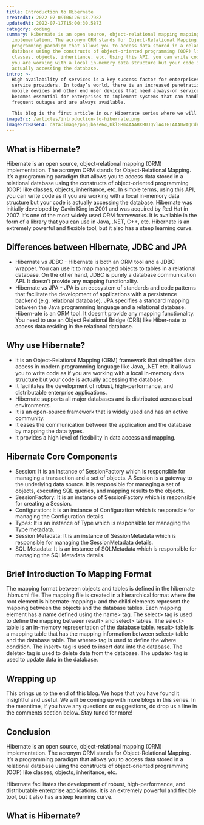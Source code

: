 ```yaml
---
title: Introduction to Hibernate
createdAt: 2022-07-09T06:26:43.798Z
updatedAt: 2022-07-17T15:00:30.587Z
category: coding
summary: Hibernate is an open source, object-relational mapping mapping (ORM)
  implementation. The acronym ORM stands for Object-Relational Mapping. It’s a
  programming paradigm that allows you to access data stored in a relational
  database using the constructs of object-oriented programming (OOP) like
  classes, objects, inheritance, etc. Using this API, you can write code as if
  you are working with a local in-memory data structure but your code is
  actually accessing the database.
intro: >-
  High availability of services is a key success factor for enterprises and
  service providers. In today’s world, there is an increased penetration of
  mobile devices and other end user devices that need always-on services. So, it
  becomes essential for enterprises to implement systems that can handle
  frequent outages and are always available. 

  This blog is the first article in our Hibernate series where we will be covering all the concepts related to Hibernate. Here, we will begin by understanding What Is Hibernate? How Does It Differ From Other APIs? And learn about the different versions of Hibernate. We will also go through an introduction to the Architecture of Hibernate and its core components such as sessionFactory, Session, etc.
imageSrc: /articles/introduction-to-hibernate.png
imageSrcBase64: data:image/png;base64,UklGRm4AAABXRUJQVlA4IGIAAADwAQCdASoKAAoAAUAmJYwCw7ELY60ET3AA9r5q3t/f/wzc+dydeKKfO7RQ9fNTv4Du9P6D/sfhhNvved9IqhMU/nzImNdTlU6HoB1uCvdh1PLW9999eAnoAzONRRcpWCuAAA==
---
```


## What is Hibernate?

Hibernate is an open source, object-relational mapping (ORM) implementation. The acronym ORM stands for Object-Relational Mapping. It’s a programming paradigm that allows you to access data stored in a relational database using the constructs of object-oriented programming (OOP) like classes, objects, inheritance, etc. In simple terms, using this API, you can write code as if you are working with a local in-memory data structure but your code is actually accessing the database.
Hibernate was initially developed by Gavin King in 2001 and was acquired by Red Hat in 2007. It’s one of the most widely used ORM frameworks. It is available in the form of a library that you can use in Java, .NET, C++, etc. Hibernate is an extremely powerful and flexible tool, but it also has a steep learning curve.

## Differences between Hibernate, JDBC and JPA

- Hibernate vs JDBC - Hibernate is both an ORM tool and a JDBC wrapper. You can use it to map managed objects to tables in a relational database. On the other hand, JDBC is purely a database communication API. It doesn’t provide any mapping functionality.
- Hibernate vs JPA - JPA is an ecosystem of standards and code patterns that facilitate the development of applications with a persistence backend (e.g. relational database). JPA specifies a standard mapping between the Java programming language and a relational database. Hibern-ate is an ORM tool. It doesn’t provide any mapping functionality. You need to use an Object Relational Bridge (ORB) like Hiber-nate to access data residing in the relational database.

## Why use Hibernate?

- It is an Object-Relational Mapping (ORM) framework that simplifies data access in modern programming language like Java, .NET etc. It allows you to write code as if you are working with a local in-memory data structure but your code is actually accessing the database.
- It facilitates the development of robust, high-performance, and distributable enterprise applications.
- Hibernate supports all major databases and is distributed across cloud environments.
- It is an open-source framework that is widely used and has an active community.
- It eases the communication between the application and the database by mapping the data types.
- It provides a high level of flexibility in data access and mapping.

## Hibernate Core Components

- Session: It is an instance of SessionFactory which is responsible for managing a transaction and a set of objects. A Session is a gateway to the underlying data source. It is responsible for managing a set of objects, executing SQL queries, and mapping results to the objects.
- SessionFactory: It is an instance of SessionFactory which is responsible for creating a Session.
- Configuration: It is an instance of Configuration which is responsible for managing the Configuration details.
- Types: It is an instance of Type which is responsible for managing the Type metadata.
- Session Metadata: It is an instance of SessionMetadata which is responsible for managing the SessionMetadata details.
- SQL Metadata: It is an instance of SQLMetadata which is responsible for managing the SQLMetadata details.

## Brief Introduction To Mapping Format

The mapping format between objects and tables is defined in the hibernate .hbm.xml file. The mapping file is created in a hierarchical format where the root element is hibernate-mapping> and the child elements represent the mapping between the objects and the database tables. Each mapping element has a name defined using the name> tag. The select> tag is used to define the mapping between result> and select> tables. The select> table is an in-memory representation of the database table. result> table is a mapping table that has the mapping information between select> table and the database table. The where> tag is used to define the where condition. The insert> tag is used to insert data into the database. The delete> tag is used to delete data from the database. The update> tag is used to update data in the database.

## Wrapping up

This brings us to the end of this blog. We hope that you have found it insightful and useful. We will be coming up with more blogs in this series. In the meantime, if you have any questions or suggestions, do drop us a line in the comments section below. Stay tuned for more! 

## Conclusion

Hibernate is an open source, object-relational mapping (ORM) implementation. The acronym ORM stands for Object-Relational Mapping. It’s a programming paradigm that allows you to access data stored in a relational database using the constructs of object-oriented programming (OOP) like classes, objects, inheritance, etc.

Hibernate facilitates the development of robust, high-performance, and distributable enterprise applications. It is an extremely powerful and flexible tool, but it also has a steep learning curve.

## What is Hibernate?
